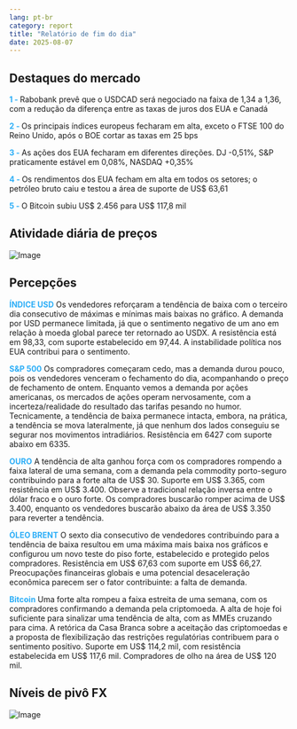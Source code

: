 ```yaml
---
lang: pt-br
category: report
title: "Relatório de fim do dia"
date: 2025-08-07
---
```



<h2>Destaques do mercado</h2>
<strong style="color: #2caef7;">1 - </strong> Rabobank prevê que o USDCAD será negociado na faixa de 1,34 a 1,36, com a redução da diferença entre as taxas de juros dos EUA e Canadá

<strong style="color: #2caef7;">2 - </strong> Os principais índices europeus fecharam em alta, exceto o FTSE 100 do Reino Unido, após o BOE cortar as taxas em 25 bps

<strong style="color: #2caef7;">3 - </strong> As ações dos EUA fecharam em diferentes direções. DJ -0,51%, S&P praticamente estável em 0,08%, NASDAQ +0,35%


<strong style="color: #2caef7;">4 - </strong> Os rendimentos dos EUA fecham em alta em todos os setores; o petróleo bruto caiu e testou a área de suporte de US$ 63,61

<strong style="color: #2caef7;">5 - </strong> O Bitcoin subiu US$ 2.456 para US$ 117,8 mil



<h2>Atividade diária de preços</h2>
<img src="https://markleighedu.github.io/img/Aug-2025/07-Aug-2025/price.jpg" alt="Image"/>

<h2>Percepções</h2>
<strong style="color: #2caef7;">ÍNDICE USD</strong> Os vendedores reforçaram a tendência de baixa com o terceiro dia consecutivo de máximas e mínimas mais baixas no gráfico. A demanda por USD permanece limitada, já que o sentimento negativo de um ano em relação à moeda global parece ter retornado ao USDX. A resistência está em 98,33, com suporte estabelecido em 97,44. A instabilidade política nos EUA contribui para o sentimento.

<strong style="color: #2caef7;">S&P 500</strong> Os compradores começaram cedo, mas a demanda durou pouco, pois os vendedores venceram o fechamento do dia, acompanhando o preço de fechamento de ontem. Enquanto vemos a demanda por ações americanas, os mercados de ações operam nervosamente, com a incerteza/realidade do resultado das tarifas pesando no humor. Tecnicamente, a tendência de baixa permanece intacta, embora, na prática, a tendência se mova lateralmente, já que nenhum dos lados conseguiu se segurar nos movimentos intradiários. Resistência em 6427 com suporte abaixo em 6335.

<strong style="color: #2caef7;">OURO</strong> A tendência de alta ganhou força com os compradores rompendo a faixa lateral de uma semana, com a demanda pela commodity porto-seguro contribuindo para a forte alta de US$ 30. Suporte em US$ 3.365, com resistência em US$ 3.400. Observe a tradicional relação inversa entre o dólar fraco e o ouro forte. Os compradores buscarão romper acima de US$ 3.400, enquanto os vendedores buscarão abaixo da área de US$ 3.350 para reverter a tendência.

<strong style="color: #2caef7;">ÓLEO BRENT</strong> O sexto dia consecutivo de vendedores contribuindo para a tendência de baixa resultou em uma máxima mais baixa nos gráficos e configurou um novo teste do piso forte, estabelecido e protegido pelos compradores. Resistência em US$ 67,63 com suporte em US$ 66,27. Preocupações financeiras globais e uma potencial desaceleração econômica parecem ser o fator contribuinte: a falta de demanda.

<strong style="color: #2caef7;">Bitcoin</strong> Uma forte alta rompeu a faixa estreita de uma semana, com os compradores confirmando a demanda pela criptomoeda. A alta de hoje foi suficiente para sinalizar uma tendência de alta, com as MMEs cruzando para cima. A retórica da Casa Branca sobre a aceitação das criptomoedas e a proposta de flexibilização das restrições regulatórias contribuem para o sentimento positivo. Suporte em US$ 114,2 mil, com resistência estabelecida em US$ 117,6 mil. Compradores de olho na área de US$ 120 mil.



<h2>Níveis de pivô FX</h2>
<img src="https://markleighedu.github.io/img/Aug-2025/07-Aug-2025/pivot.jpg" alt="Image"/>